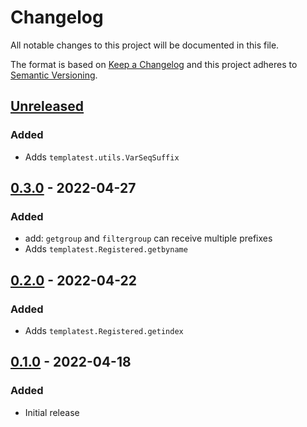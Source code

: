 Changelog
=========
All notable changes to this project will be documented in this file.

The format is based on [Keep a Changelog](http://keepachangelog.com/en/1.0.0/)
and this project adheres to [Semantic Versioning](http://semver.org/spec/v2.0.0.html).

[Unreleased](https://github.com/jshwi/templatest/compare/v0.3.0...HEAD)
------------------------------------------------------------------------
### Added
- Adds `templatest.utils.VarSeqSuffix`

[0.3.0](https://github.com/jshwi/templatest/releases/tag/v0.3.0) - 2022-04-27
------------------------------------------------------------------------
### Added
- add: `getgroup` and `filtergroup` can receive multiple prefixes
- Adds `templatest.Registered.getbyname`

[0.2.0](https://github.com/jshwi/templatest/releases/tag/v0.2.0) - 2022-04-22
------------------------------------------------------------------------
### Added
- Adds `templatest.Registered.getindex`

[0.1.0](https://github.com/jshwi/templatest/releases/tag/v0.1.0) - 2022-04-18
------------------------------------------------------------------------
### Added
- Initial release
